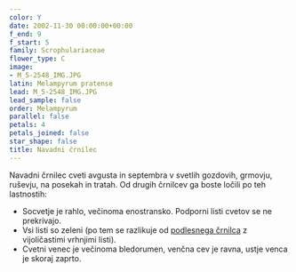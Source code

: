 ```yaml
---
color: Y
date: 2002-11-30 00:00:00+00:00
f_end: 9
f_start: 5
family: Scrophulariaceae
flower_type: C
image:
- M_5-2548_IMG.JPG
latin: Melampyrum pratense
lead: M_5-2548_IMG.JPG
lead_sample: false
order: Melampyrum
parallel: false
petals: 4
petals_joined: false
star_shape: false
title: Navadni črnilec
---
```

Navadni črnilec cveti avgusta in septembra v svetlih gozdovih, grmovju, ruševju, na posekah in tratah. Od drugih črnilcev ga boste ločili po teh lastnostih:

-   Socvetje je rahlo, večinoma enostransko. Podporni listi cvetov se ne prekrivajo.
-   Vsi listi so zeleni (po tem se razlikuje od [podlesnega črnilca](../melampyrumnemorosum/) z vijoličastimi vrhnjimi listi).
-   Cvetni venec je večinoma bledorumen, venčna cev je ravna, ustje venca je skoraj zaprto.
